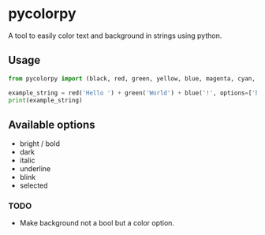 # pycolorpy

A tool to easily color text and background in strings using python.

## Usage

```python
from pycolorpy import (black, red, green, yellow, blue, magenta, cyan, white)

example_string = red('Hello ') + green('World') + blue('!', options=['blink'])
print(example_string)
```

## Available options

* bright / bold
* dark
* italic
* underline
* blink
* selected

### **TODO**

* Make background not a bool but a color option.
